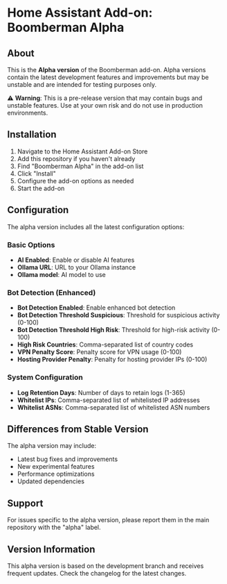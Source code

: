 # Home Assistant Add-on: Boomberman Alpha

## About

This is the **Alpha version** of the Boomberman add-on. Alpha versions contain the latest development features and improvements but may be unstable and are intended for testing purposes only.

⚠️ **Warning**: This is a pre-release version that may contain bugs and unstable features. Use at your own risk and do not use in production environments.

## Installation

1. Navigate to the Home Assistant Add-on Store
2. Add this repository if you haven't already
3. Find "Boomberman Alpha" in the add-on list
4. Click "Install"
5. Configure the add-on options as needed
6. Start the add-on

## Configuration

The alpha version includes all the latest configuration options:

### Basic Options
- **AI Enabled**: Enable or disable AI features
- **Ollama URL**: URL to your Ollama instance
- **Ollama model**: AI model to use

### Bot Detection (Enhanced)
- **Bot Detection Enabled**: Enable enhanced bot detection
- **Bot Detection Threshold Suspicious**: Threshold for suspicious activity (0-100)
- **Bot Detection Threshold High Risk**: Threshold for high-risk activity (0-100)
- **High Risk Countries**: Comma-separated list of country codes
- **VPN Penalty Score**: Penalty score for VPN usage (0-100)
- **Hosting Provider Penalty**: Penalty for hosting provider IPs (0-100)

### System Configuration
- **Log Retention Days**: Number of days to retain logs (1-365)
- **Whitelist IPs**: Comma-separated list of whitelisted IP addresses
- **Whitelist ASNs**: Comma-separated list of whitelisted ASN numbers

## Differences from Stable Version

The alpha version may include:
- Latest bug fixes and improvements
- New experimental features
- Performance optimizations
- Updated dependencies

## Support

For issues specific to the alpha version, please report them in the main repository with the "alpha" label.

## Version Information

This alpha version is based on the development branch and receives frequent updates. Check the changelog for the latest changes.